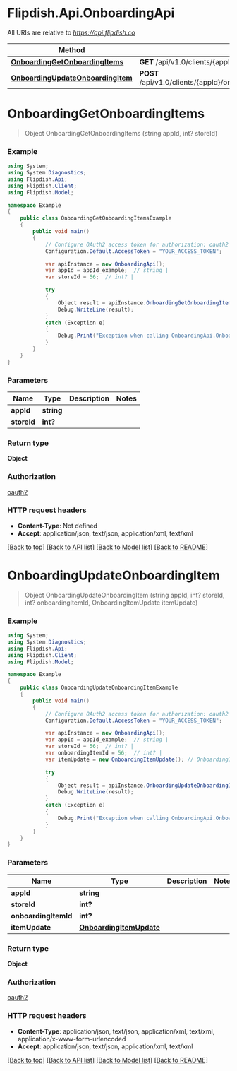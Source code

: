# Flipdish.Api.OnboardingApi

All URIs are relative to *https://api.flipdish.co*

Method | HTTP request | Description
------------- | ------------- | -------------
[**OnboardingGetOnboardingItems**](OnboardingApi.md#onboardinggetonboardingitems) | **GET** /api/v1.0/clients/{appId}/onboarding/stores/{storeId} | 
[**OnboardingUpdateOnboardingItem**](OnboardingApi.md#onboardingupdateonboardingitem) | **POST** /api/v1.0/clients/{appId}/onboarding/stores/{storeId}/items/{onboardingItemId} | 


<a name="onboardinggetonboardingitems"></a>
# **OnboardingGetOnboardingItems**
> Object OnboardingGetOnboardingItems (string appId, int? storeId)



### Example
```csharp
using System;
using System.Diagnostics;
using Flipdish.Api;
using Flipdish.Client;
using Flipdish.Model;

namespace Example
{
    public class OnboardingGetOnboardingItemsExample
    {
        public void main()
        {
            // Configure OAuth2 access token for authorization: oauth2
            Configuration.Default.AccessToken = "YOUR_ACCESS_TOKEN";

            var apiInstance = new OnboardingApi();
            var appId = appId_example;  // string | 
            var storeId = 56;  // int? | 

            try
            {
                Object result = apiInstance.OnboardingGetOnboardingItems(appId, storeId);
                Debug.WriteLine(result);
            }
            catch (Exception e)
            {
                Debug.Print("Exception when calling OnboardingApi.OnboardingGetOnboardingItems: " + e.Message );
            }
        }
    }
}
```

### Parameters

Name | Type | Description  | Notes
------------- | ------------- | ------------- | -------------
 **appId** | **string**|  | 
 **storeId** | **int?**|  | 

### Return type

**Object**

### Authorization

[oauth2](../README.md#oauth2)

### HTTP request headers

 - **Content-Type**: Not defined
 - **Accept**: application/json, text/json, application/xml, text/xml

[[Back to top]](#) [[Back to API list]](../README.md#documentation-for-api-endpoints) [[Back to Model list]](../README.md#documentation-for-models) [[Back to README]](../README.md)

<a name="onboardingupdateonboardingitem"></a>
# **OnboardingUpdateOnboardingItem**
> Object OnboardingUpdateOnboardingItem (string appId, int? storeId, int? onboardingItemId, OnboardingItemUpdate itemUpdate)



### Example
```csharp
using System;
using System.Diagnostics;
using Flipdish.Api;
using Flipdish.Client;
using Flipdish.Model;

namespace Example
{
    public class OnboardingUpdateOnboardingItemExample
    {
        public void main()
        {
            // Configure OAuth2 access token for authorization: oauth2
            Configuration.Default.AccessToken = "YOUR_ACCESS_TOKEN";

            var apiInstance = new OnboardingApi();
            var appId = appId_example;  // string | 
            var storeId = 56;  // int? | 
            var onboardingItemId = 56;  // int? | 
            var itemUpdate = new OnboardingItemUpdate(); // OnboardingItemUpdate | 

            try
            {
                Object result = apiInstance.OnboardingUpdateOnboardingItem(appId, storeId, onboardingItemId, itemUpdate);
                Debug.WriteLine(result);
            }
            catch (Exception e)
            {
                Debug.Print("Exception when calling OnboardingApi.OnboardingUpdateOnboardingItem: " + e.Message );
            }
        }
    }
}
```

### Parameters

Name | Type | Description  | Notes
------------- | ------------- | ------------- | -------------
 **appId** | **string**|  | 
 **storeId** | **int?**|  | 
 **onboardingItemId** | **int?**|  | 
 **itemUpdate** | [**OnboardingItemUpdate**](OnboardingItemUpdate.md)|  | 

### Return type

**Object**

### Authorization

[oauth2](../README.md#oauth2)

### HTTP request headers

 - **Content-Type**: application/json, text/json, application/xml, text/xml, application/x-www-form-urlencoded
 - **Accept**: application/json, text/json, application/xml, text/xml

[[Back to top]](#) [[Back to API list]](../README.md#documentation-for-api-endpoints) [[Back to Model list]](../README.md#documentation-for-models) [[Back to README]](../README.md)

